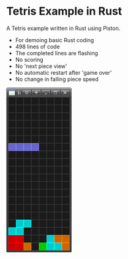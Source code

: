 # Tetris Example in Rust

A Tetris example written in Rust using Piston.

* For demoing basic Rust coding
* 498 lines of code
* The completed lines are flashing
* No scoring
* No 'next piece view'
* No automatic restart after 'game over'
* No change in falling piece speed

<img src="doc/tetris.png">
